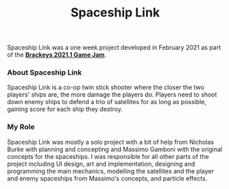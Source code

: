 ﻿---
layout: project
title: Spaceship Link
year: 2021
genre: Twin-stick Shooter
roles: Design, Art, Programming
featureimage: /assets/images/projects/spaceshiplink.jpg
animatedimage: /assets/images/projects/spaceshiplink.jpg
bannerimage:
mainvideo:
downloadlinks:
  - https://ghostentity12.itch.io/spaceship-link
galleryimages:
  - /assets/images/projects/spaceshiplink1.jpg
  - /assets/images/projects/spaceshiplink.jpg
team:
  - Nicholas Burke
  - Massimo Gamboni
---

Spaceship Link was a one week project developed in February 2021 as part of the **[Brackeys 2021.1 Game Jam](https://itch.io/jam/brackeys-5)**.

### About Spaceship Link
Spaceship Link is a co-op twin stick shooter where the closer the two players' ships are, the more damage the players do. Players need to shoot down enemy ships to defend a trio of satellites for as long as possible, gaining score for each ship they destroy.

### My Role
Spaceship Link was mostly a solo project with a bit of help from Nicholas Burke with planning and concepting and Massimo Gamboni with the original concepts for the spaceships. I was responsible for all other parts of the project including UI design, art and implementation, designing and programming the main mechanics, modelling the satellites and the player and enemy spaceships from Massimo's concepts, and particle effects.